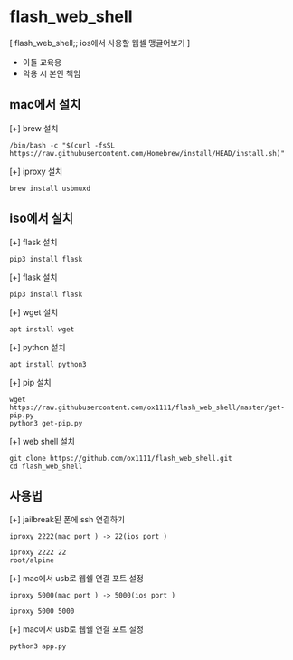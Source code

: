 # flash_web_shell
[ flash_web_shell;; ios에서 사용할 웹셀 맹글어보기 ]
- 아들 교육용
- 악용 시 본인 책임

 ## mac에서 설치

[+] brew 설치

```
/bin/bash -c "$(curl -fsSL https://raw.githubusercontent.com/Homebrew/install/HEAD/install.sh)"
```
[+] iproxy 설치
```
brew install usbmuxd
```

## iso에서 설치

[+] flask 설치
```
pip3 install flask
```

[+] flask 설치

```
pip3 install flask
```

[+] wget 설치

```
apt install wget
```
[+] python 설치

```
apt install python3
```
[+] pip 설치

```
wget https://raw.githubusercontent.com/ox1111/flash_web_shell/master/get-pip.py
python3 get-pip.py
```

[+] web shell 설치

```
git clone https://github.com/ox1111/flash_web_shell.git
cd flash_web_shell
```


## 사용법 
[+] jailbreak된 폰에 ssh 연결하기
```
iproxy 2222(mac port ) -> 22(ios port )

iproxy 2222 22
root/alpine
```

[+] mac에서 usb로 웹쉘 연결 포트  설정 
```
iproxy 5000(mac port ) -> 5000(ios port )

iproxy 5000 5000 
```


[+] mac에서 usb로 웹쉘 연결 포트  설정 
```
python3 app.py
```


